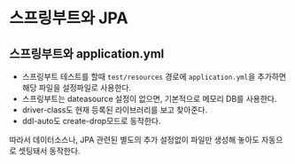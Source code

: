 # 스프링부트와 JPA

## 스프링부트와 application.yml
* 스프링부트 테스트를 할때 `test/resources` 경로에 `application.yml`을 추가하면 해당 파일을 설정파일로 사용한다.
* 스프링부트는 dateasource 설정이 없으면, 기본적으로 메모리 DB를 사용한다.
* driver-class도 현재 등록된 라이브러리를 보고 찾아준다.
* ddl-auto도 create-drop모드로 동작한다.  

따라서 데이터소스나, JPA 관련된 별도의 추가 설정없이 파일만 생성해 놓아도 자동으로 셋팅돼서 동작한다.  
